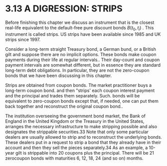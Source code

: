# 3.13 A DIGRESSION: STRIPS  

Before finishing this chapter we discuss an instrument that is the closest real-life equivalent to the default-free pure discount bonds $B(t_{0},t_{i})$ . This instrument is called strips. US strips have been available since 1985 and UK strips since 1997.  

Consider a long-term straight Treasury bond, a German bund, or a British gilt and suppose there are no implicit options. These bonds make coupon payments during their life at regular intervals.. Their day-count and coupon payment intervals are somewhat different, but in essence they are standard long-term debt obligations. In particular, they are not the zero-coupon bonds that we have been discussing in this chapter.  

Strips are obtained from coupon bonds. The market practitioner buys a long-term coupon bond. and then "strips' each coupon interest payment and the principal and trades them separately. Such. bonds will be equivalent to zero-coupon bonds except that, if needed, one can put them back together and reconstruct the original coupon bond..  

The institution overseeing the government bond market, the Bank of England in the United Kingdom or the Treasury in the United States, arranges the necessary infrastructure to make stripping possible and also designates the strippable securities.33 Note that only some particular dealers are usually allowed to strip and to reconstruct the underlying bonds. These dealers put in a request to strip a bond that they already have in their account and then they sell the pieces separately.34 As an example, a 10-year gilt is strippable into 20 coupons plus the principal. There will be 21 zerocoupon bonds with maturities 6, 12, 18, 24 (and so on) months.  
